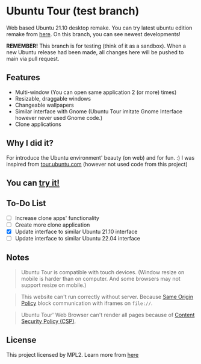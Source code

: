 # Ubuntu Tour (test branch)

Web based Ubuntu 21.10 desktop remake. You can try latest ubuntu edition remake from [here](https://mwalters75.github.io/ubuntu-tour/). On this branch, you can see newest developments!

__REMEMBER!__ This branch is for testing (think of it as a sandbox). When a new Ubuntu release had been made, all changes here will be pushed to main via pull request.
## Features

* Multi-window (You can open same application 2 (or more) times)
* Resizable, draggable windows
* Changeable wallpapers
* Similar interface with Gnome (Ubuntu Tour imitate Gnome Interface however never used Gnome code.)
* Clone applications

## Why I did it?

For introduce the Ubuntu environment' beauty (on web) and for fun. :) I was inspired from [tour.ubuntu.com](https://github.com/canonical-web-and-design/tour.ubuntu.com) (however not used code from this project)

## You can [try it!](https://malisipi.github.io/ubuntu-tour/)

## To-Do List

* [ ] Increase clone apps' functionality
* [ ] Create more clone application
* [x] Update interface to similar Ubuntu 21.10 interface
* [ ] Update interface to similar Ubuntu 22.04 interface

## Notes

> Ubuntu Tour is compatible with touch devices. (Window resize on mobile is harder than on computer. And some browsers may not support resize on mobile.)

> This website can't run correctly without server. Because [Same Origin Policy](https://developer.mozilla.org/en-US/docs/Web/Security/Same-origin_policy) block communication with iframes on `file://`.

> Ubuntu Tour' Web Browser can't render all pages because of [Content Security Policy (CSP)](https://developer.mozilla.org/en-US/docs/Web/HTTP/CSP).

## License

This project licensed by MPL2. Learn more from [here](./LICENSE.md)
